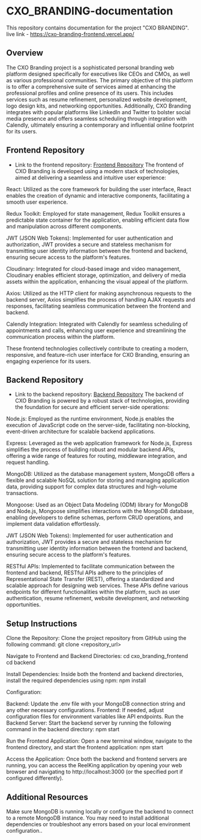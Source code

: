 # CXO_BRANDING-documentation
This repository contains documentation for the project "CXO BRANDING".
live link - https://cxo-branding-frontend.vercel.app/

## Overview


The CXO Branding project is a sophisticated personal branding web platform designed specifically for executives like CEOs and CMOs, 
as well as various professional communities. The primary objective of this platform is to offer a comprehensive suite of services aimed at 
enhancing the professional profiles and online presence of its users. This includes services such as resume refinement, personalized website development, 
logo design kits, and networking opportunities. Additionally, CXO Branding integrates with popular platforms like LinkedIn and Twitter to bolster 
social media presence and offers seamless scheduling through integration with Calendly, ultimately ensuring a contemporary and influential online footprint for its users.

## Frontend Repository

- Link to the frontend repository: [Frontend Repository](https://github.com/DilshaMujeeb/PERSONAL-BRANDING-FRONTEND)
The frontend of CXO Branding is developed using a modern stack of technologies, aimed at delivering a seamless and intuitive user experience:

React: Utilized as the core framework for building the user interface, React enables the creation of dynamic and interactive components, facilitating a smooth user experience.

Redux Toolkit: Employed for state management, Redux Toolkit ensures a predictable state container for the application, 
enabling efficient data flow and manipulation across different components.

JWT (JSON Web Tokens): Implemented for user authentication and authorization, JWT provides a secure and stateless mechanism 
for transmitting user identity information between the frontend and backend, ensuring secure access to the platform's features.

Cloudinary: Integrated for cloud-based image and video management, Cloudinary enables efficient storage, optimization, 
and delivery of media assets within the application, enhancing the visual appeal of the platform.

Axios: Utilized as the HTTP client for making asynchronous requests to the backend server, Axios simplifies 
the process of handling AJAX requests and responses, facilitating seamless communication between the frontend and backend.

Calendly Integration: Integrated with Calendly for seamless scheduling of appointments and calls, enhancing user 
experience and streamlining the communication process within the platform.

These frontend technologies collectively contribute to creating a modern, responsive, and feature-rich user interface for CXO Branding, 
ensuring an engaging experience for its users.

## Backend Repository

- Link to the backend repository: [Backend Repository](https://github.com/DilshaMujeeb/PERSONALBRANDING-BACKEND)
The backend of CXO Branding is powered by a robust stack of technologies, providing the foundation for secure and efficient server-side operations:

Node.js: Employed as the runtime environment, Node.js enables the execution of JavaScript code on the server-side, facilitating non-blocking, 
event-driven architecture for scalable backend applications.

Express: Leveraged as the web application framework for Node.js, Express simplifies the process of building robust and modular backend APIs, 
offering a wide range of features for routing, middleware integration, and request handling.

MongoDB: Utilized as the database management system, MongoDB offers a flexible and scalable NoSQL solution for storing and managing application data,
providing support for complex data structures and high-volume transactions.

Mongoose: Used as an Object Data Modeling (ODM) library for MongoDB and Node.js, Mongoose simplifies interactions with the MongoDB database, 
enabling developers to define schemas, perform CRUD operations, and implement data validation effortlessly.

JWT (JSON Web Tokens): Implemented for user authentication and authorization, JWT provides a secure and stateless mechanism for transmitting user identity information 
between the frontend and backend, ensuring secure access to the platform's features.

RESTful APIs: Implemented to facilitate communication between the frontend and backend, RESTful APIs adhere to the principles of Representational State Transfer (REST), 
offering a standardized and scalable approach for designing web services. These APIs define various endpoints for different functionalities within the platform, such as user authentication, resume refinement, website development, and networking opportunities.



## Setup Instructions

Clone the Repository:
Clone the project repository from GitHub using the following command:
git clone <repository_url>

Navigate to Frontend and Backend Directories:
cd cxo_branding_frontend
cd backend

Install Dependencies:
Inside both the frontend and backend directories, install the required dependencies using npm:
npm install

Configuration:

Backend: Update the .env file with your MongoDB connection string and any other necessary configurations.
Frontend: If needed, adjust configuration files for environment variables like API endpoints.
Run the Backend Server:
Start the backend server by running the following command in the backend directory:
npm start

Run the Frontend Application:
Open a new terminal window, navigate to the frontend directory, and start the frontend application:
npm start

Access the Application:
Once both the backend and frontend servers are running, you can access the ReelKing application by opening your web browser and navigating to http://localhost:3000 (or the specified port if configured differently).


## Additional Resources

Make sure MongoDB is running locally or configure the backend to connect to a remote MongoDB instance.
You may need to install additional dependencies or troubleshoot any errors based on your local environment configuration..

